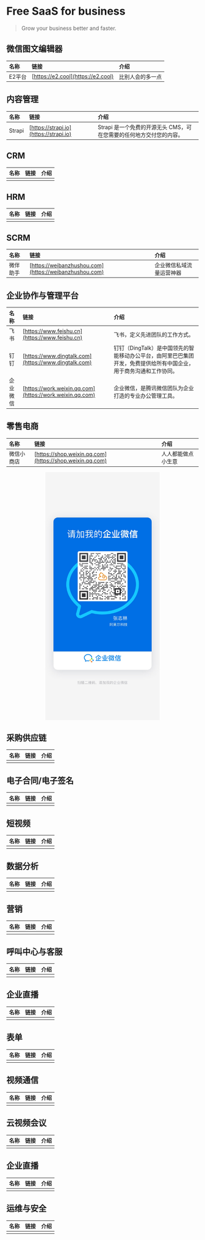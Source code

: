 # Free SaaS for business

> Grow your business better and faster.

## 微信图文编辑器
| 名称        | 链接       | 介绍       |
| :---- | :---- | :---- |
| E2平台       | [https://e2.cool](https://e2.cool)      | 比别人会的多一点      |

## 内容管理
| 名称        | 链接       | 介绍       |
| :---- | :---- | :---- |
| Strapi| [https://strapi.io](https://strapi.io) | Strapi 是一个免费的开源无头 CMS，可在您需要的任何地方交付您的内容。|  

## CRM
| 名称        | 链接       | 介绍       |
| :---- | :---- | :---- |
|        | |       |

## HRM
| 名称        | 链接       | 介绍       |
| :---- | :---- | :---- |
|        | |       |

## SCRM
| 名称        | 链接       | 介绍       |
| :---- | :---- | :---- |
| 微伴助手       | [https://weibanzhushou.com](https://weibanzhushou.com)| 企业微信私域流量运营神器      |

## 企业协作与管理平台
| 名称        | 链接       | 介绍       |
| :---- | :---- | :---- |
| 飞书       | [https://www.feishu.cn](https://www.feishu.cn)| 飞书，定义先进团队的工作方式。      |
| 钉钉       | [https://www.dingtalk.com](https://www.dingtalk.com)| 钉钉（DingTalk）是中国领先的智能移动办公平台，由阿里巴巴集团开发，免费提供给所有中国企业，用于商务沟通和工作协同。      |
| 企业微信    | [https://work.weixin.qq.com](https://work.weixin.qq.com)| 企业微信，是腾讯微信团队为企业打造的专业办公管理工具。      |

## 零售电商
| 名称        | 链接       | 介绍       |
| :---- | :---- | :---- |
| 微信小商店 |[https://shop.weixin.qq.com](https://shop.weixin.qq.com) |  人人都能做点小生意     |

<div align="center">
    <img src="./file/image/amor.jpg" width = "300" alt="amor" align=center />
</div>

## 采购供应链
| 名称        | 链接       | 介绍       |
| :---- | :---- | :---- |
|        | |       |

## 电子合同/电子签名
| 名称        | 链接       | 介绍       |
| :---- | :---- | :---- |
|        | |       |

## 短视频
| 名称        | 链接       | 介绍       |
| :---- | :---- | :---- |
|        | |       |

## 数据分析
| 名称        | 链接       | 介绍       |
| :---- | :---- | :---- |
|        | |       |

## 营销
| 名称        | 链接       | 介绍       |
| :---- | :---- | :---- |
|        | |       |

## 呼叫中心与客服
| 名称        | 链接       | 介绍       |
| :---- | :---- | :---- |
|        | |       |

## 企业直播
| 名称        | 链接       | 介绍       |
| :---- | :---- | :---- |
|        | |       |

## 表单
| 名称        | 链接       | 介绍       |
| :---- | :---- | :---- |
|        | |       |

## 视频通信
| 名称        | 链接       | 介绍       |
| :---- | :---- | :---- |
|        | |       |

## 云视频会议
| 名称        | 链接       | 介绍       |
| :---- | :---- | :---- |
|        | |       |

## 企业直播
| 名称        | 链接       | 介绍       |
| :---- | :---- | :---- |
|        | |       |

## 运维与安全
| 名称        | 链接       | 介绍       |
| :---- | :---- | :---- |
|        | |       |